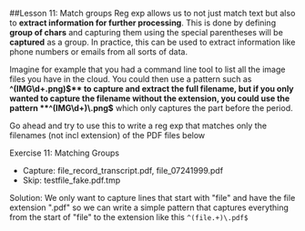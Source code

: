 ##Lesson 11: Match groups
 Reg exp allows us to not just match text but also to **extract information for further processing**. This is done by defining **group of chars** and capturing them using the special parentheses will be **captured** as a group. In practice, this can be used to extract information like phone numbers or emails from all sorts of data.

 Imagine for example that you had a command line tool to list all the image files you have in the cloud. You could then use a pattern such as **^(IMG\d+\.png)$** to capture and extract the full filename, but if you only wanted to capture the filename without the extension, you could use the pattern **^(IMG\d+)\.png$** which only captures the part before the period.

 Go ahead and try to use this to write a reg exp that matches only the filenames (not incl extension) of the PDF files below

 Exercise 11: Matching Groups
 - Capture: file_record_transcript.pdf, file_07241999.pdf
 - Skip: testfile_fake.pdf.tmp

 Solution: We only want to capture lines that start with "file" and have the file extension ".pdf" so we can write a simple pattern that captures everything from the start of "file" to the extension like this `^(file.+)\.pdf$`
